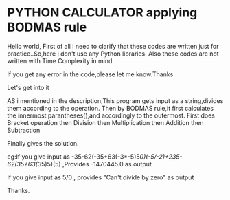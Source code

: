 # PYTHON CALCULATOR applying BODMAS rule
Hello world,
First of all i need to clarify that these codes are written just for practice..So,here i don't use any Python libraries.
Also these codes are not written with Time Complexity in mind.

If you get any error in the code,please let me know.Thanks

Let's get into it

AS i mentioned in the description,This program gets input as a string,divides them according to the operation.
Then by BODMAS rule,it first calculates the innermost parantheses(),and accordingly to the outermost.
First does Bracket operation
then Division
then Multiplication
then Addition
then Subtraction

Finally gives the solution.

eg:If you give input as -35-62(-35+63(-3*-5)5*0)(-5/-2)+235-62(35+63(3*5)5)(5) ,Provides -1470445.0 as output

   If you give input as 5/0 , provides "Can't divide by zero" as output 
   
 Thanks.
   
